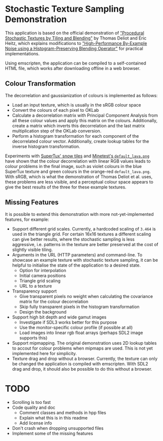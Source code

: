 # Stochastic Texture Sampling Demonstration

This application is based on the official demonstration of
["Procedural Stochastic Textures by Tiling and
Blending"](https://eheitzresearch.wordpress.com/738-2/) by Thomas Deliot and
Eric Heitz, which explains modifications to ["High-Performance By-Example
Noise using a Histogram-Preserving Blending
Operator"](https://eheitzresearch.wordpress.com/722-2/) for practical
implementations.

Using emscripten, the application can be compiled to a self-contained HTML file,
which works after downloading offline in a web browser.


## Colour Transformation

The decorrelation and gaussianization of colours is implemented as follows:
* Load an input texture, which is usually in the sRGB colour space
* Convert the colours of each pixel to OKLab
* Calculate a decorrelation matrix with Principal Component Analysis from all
  these colour values and apply this matrix on the colours.
  Additionally, create a matrix which inverts this decorrelation and the last
  matrix multiplication step of the OKLab conversion.
* Perform a histogram transformation for each component of the decorrelated
  colour vector. Additionally, create lookup tables for the inverse histogram
  transformation.

Experiments with [SuperTux' snow tiles](https://github.com/SuperTux/supertux/blob/baf72d708b982789c0be8ca912d3b59a76e17c0a/data/images/tiles/snow/convex.png)
and [Minetest's `default_lava.png`](https://github.com/minetest/minetest_game/blob/aeb27c4db6959d20e525f5754b88d107b168e957/mods/default/textures/default_lava.png)
have shown that the colour decorrelation with linear RGB values leads to colour
problems in the final image, such as violet colours in the blue SuperTux
texture and green colours in the orange-red `default_lava.png`.
With sRGB, which is what the demonstration of Thomas Deliot et al. uses, these
problems are less visible, and a perceptual colour space appears to give the
best results of the three for these example textures.


## Missing Features

It is possible to extend this demonstration with more not-yet-implemented
features, for example:
* Support different grid scales.
  Currently, a hardcoded scaling of `3.464` is used in the triangle grid.
  For certain 16x16 textures a different scaling can give better results, where
  the stochastic sampling is less aggressive, i.e. patterns in the texture are
  better preserved at the cost of slightly visible tiling.
* Arguments in the URL (HTTP parameters) and command-line.
  To showcase an example texture with stochastic texture sampling, it can be
  helpful to initialise the state of the application to a desired state.
  * Option for interpolation
  * Initial camera positions
  * Triangle grid scaling
  * URL to a texture
* Transparency support
  * Give transparent pixels no weight when calculating the covariance matrix
    for the colour decorrelation
  * Skip fully transparent pixels in the histogram transformation
  * Design the background
* Support high bit depth and wide gamut images
  * Investigate if SDL3 works better for this purpose
  * Use the monitor-specific colour profile (if possible at all)
  * Load images into linear rgb float arrays (perhaps SDL2 image supports this)
* Support mipmapping.
  The original demonstration uses 2D lookup tables to accout for colour problems
  when mipmaps are used. This is not yet implemented here for simplicity.
* Texture drag and drop without a browser.
  Currently, the texture can only be changed the application is compiled with
  emscripten.
  With SDL2 drag and drop, it should also be possible to do this without a
  browser.


# TODO

* Scrolling is too fast
* Code quality and doc
  * Comment classes and methods in hpp files
  * Explain what this is in this readme
  * Add license info
* Don't crash when dropping unsupported files
* Implement some of the missing features
